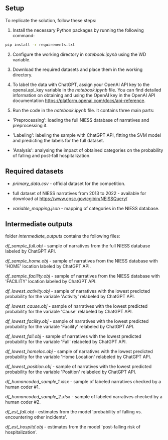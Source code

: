 ## Setup

To replicate the solution, follow these steps:

1.  Install the necessary Python packages by running the following command:

``` bash
pip install -r requirements.txt
```

2.  Configure the working directory in *notebook.ipynb* using the WD variable.

3.  Download the required datasets and place them in the working directory.

4.  To label the data with ChatGPT, assign your OpenAI API key to the openai.api_key variable in the *notebook.ipynb* file. You can find detailed information on obtaining and using the OpenAI key in the OpenAI API documentation <https://platform.openai.com/docs/api-reference>.

5.  Run the code in the *notebook.ipynb* file. It contains three main parts:

-   'Preprocessing': loading the full NIESS database of narratives and preprocessing it.

-   'Labeling': labeling the sample with ChatGPT API, fitting the SVM model and predicting the labels for the full dataset.

-   'Analysis': analysing the impact of obtained categories on the probability of falling and post-fall hospitalization.

## Required datasets

-   *primary_data.csv* - official dataset for the competition.

-   full dataset of NIESS narratives from 2013 to 2022 - available for download at <https://www.cpsc.gov/cgibin/NEISSQuery/>

-   *variable_mapping.json* - mapping of categories in the NIESS database.

## Intermediate outputs

folder *intermediate_outputs* contains the following files:

*df_sample_full.obj* - sample of narratives from the full NIESS database labeled by ChatGPT API.

*df_sample_home.obj* - sample of narratives from the NIESS database with 'HOME' location labeled by ChatGPT API.

*df_sample_facility.obj* - sample of narratives from the NIESS database with 'FACILITY' location labeled by ChatGPT API.

*df_lowest_activity.obj* - sample of narratives with the lowest predicted probability for the variable 'Activity' relabeled by ChatGPT API.

*df_lowest_cause.obj* - sample of narratives with the lowest predicted probability for the variable 'Cause' relabeled by ChatGPT API.

*df_lowest_facility.obj* - sample of narratives with the lowest predicted probability for the variable 'Facility' relabeled by ChatGPT API.

*df_lowest_fall.obj* - sample of narratives with the lowest predicted probability for the variable 'Fall' relabeled by ChatGPT API.

*df_lowest_homeloc.obj* - sample of narratives with the lowest predicted probability for the variable 'Home Location' relabeled by ChatGPT API.

*df_lowest_position.obj* - sample of narratives with the lowest predicted probability for the variable 'Position' relabeled by ChatGPT API.

*df_humancoded_sample_1.xlsx* - sample of labeled narratives сhecked by a human coder #1.

*df_humancoded_sample_2.xlsx* - sample of labeled narratives сhecked by a human coder #2.

*df_est_fall.obj* - estimates from the model 'probability of falling vs. encountering other incidents'.

*df_est_hospitd.obj* - estimates from the model 'post-falling risk of hospitalization'.
